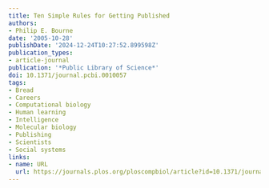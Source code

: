 ```yaml
---
title: Ten Simple Rules for Getting Published
authors:
- Philip E. Bourne
date: '2005-10-28'
publishDate: '2024-12-24T10:27:52.899598Z'
publication_types:
- article-journal
publication: '*Public Library of Science*'
doi: 10.1371/journal.pcbi.0010057
tags:
- Bread
- Careers
- Computational biology
- Human learning
- Intelligence
- Molecular biology
- Publishing
- Scientists
- Social systems
links:
- name: URL
  url: https://journals.plos.org/ploscompbiol/article?id=10.1371/journal.pcbi.0010057
---
```

